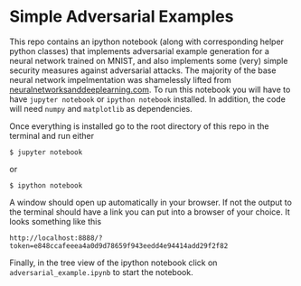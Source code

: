# Simple Adversarial Examples

This repo contains an ipython notebook (along with corresponding helper python classes) that implements adversarial example generation for a neural network trained on MNIST, and also implements some (very) simple security measures against adversarial attacks. The majority of the base neural network impelmentation was shamelessly lifted from [neuralnetworksanddeeplearning.com](http://neuralnetworksanddeeplearning.com/). To run this notebook you will have to have `jupyter notebook` or `ipython notebook` installed. In addition, the code will need `numpy` and `matplotlib` as dependencies. 

Once everything is installed go to the root directory of this repo in the terminal and run either 

`$ jupyter notebook` 

or 

`$ ipython notebook`

A window should open up automatically in your browser. If not the output to the terminal should have a link you can put into a browser of your choice. It looks something like this 

`http://localhost:8888/?token=e848ccafeeea4a0d9d78659f943eedd4e94414add29f2f82`

Finally, in the tree view of the ipython notebook click on `adversarial_example.ipynb` to start the notebook. 

